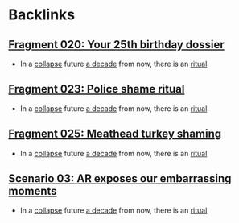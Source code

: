 
# Backlinks
## [Fragment 020: Your 25th birthday dossier](<Fragment 020: Your 25th birthday dossier.md>)
- In a [collapse](<collapse.md>) future [a decade](<a decade.md>) from now, there is an [ritual](<ritual.md>)

## [Fragment 023: Police shame ritual](<Fragment 023: Police shame ritual.md>)
- In a [collapse](<collapse.md>) future [a decade](<a decade.md>) from now, there is an [ritual](<ritual.md>)

## [Fragment 025: Meathead turkey shaming](<Fragment 025: Meathead turkey shaming.md>)
- In a [collapse](<collapse.md>) future [a decade](<a decade.md>) from now, there is an [ritual](<ritual.md>)

## [Scenario 03: AR exposes our embarrassing moments ](<Scenario 03: AR exposes our embarrassing moments .md>)
- In a [collapse](<collapse.md>) future [a decade](<a decade.md>) from now, there is an [ritual](<ritual.md>)

